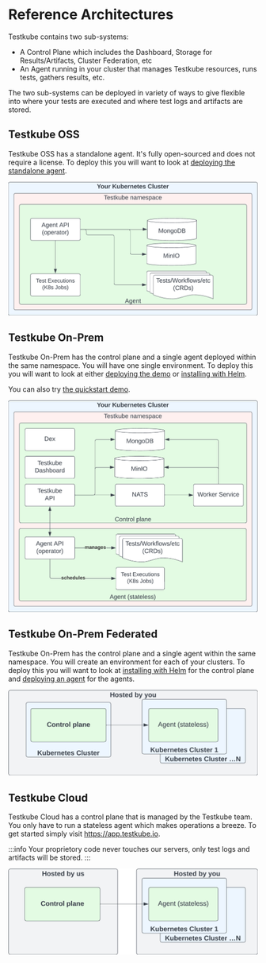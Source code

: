 # Reference Architectures

Testkube contains two sub-systems:

- A Control Plane which includes the Dashboard, Storage for Results/Artifacts, Cluster Federation, etc
- An Agent running in your cluster that manages Testkube resources, runs tests, gathers results, etc.

The two sub-systems can be deployed in variety of ways to give flexible into where your tests are executed and where test logs and artifacts are stored.

## Testkube OSS

Testkube OSS has a standalone agent. It's fully open-sourced and does not require a license. To deploy this you will want to look at [deploying the standalone agent][deploy-standalone].

![Deployment with standalone agent](../../img/architecture-standalone.jpeg)

## Testkube On-Prem

Testkube On-Prem has the control plane and a single agent deployed within the same namespace. You will have one single environment. To deploy this you will want to look at either [deploying the demo][deploy-demo] or [installing with Helm][deploy-with-helm].

You can also try [the quickstart demo][deploy-quickstart].

![Deployment with single agent](../../img/architecture-default.jpeg)

## Testkube On-Prem Federated

Testkube On-Prem has the control plane and a single agent within the same namespace. You will create an environment for each of your clusters. To deploy this you will want to look at [installing with Helm][deploy-with-helm] for the control plane and [deploying an agent][deploy-agent] for the agents.

![Deployment with federated agents](../../img/architecture-federated.jpeg)

## Testkube Cloud

Testkube Cloud has a control plane that is managed by the Testkube team.
You only have to run a stateless agent which makes operations a breeze.
To get started simply visit https://app.testkube.io.

:::info
Your proprietory code never touches our servers, only test logs and artifacts will be stored.
:::

![Deployment with managed control plane](../../img/architecture-managed.jpeg)

[cloud]: https://app.testkube.io/
[deploy-quickstart]: /articles/install/quickstart-install
[deploy-standalone]: /articles/install/install-with-cli#deploy-the-open-source-standalone-agent
[deploy-agent]: /articles/install/install-with-cli#deploy-an-agent-that-will-connect-to-a-control-plane
[deploy-demo]: /articles/install/install-with-cli#deploy-an-on-prem-demo
[deploy-with-helm]: /articles/install/install-with-helm
